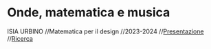 # Onde, matematica e musica
ISIA URBINO
//Matematica per il design 
//2023-2024
//[Presentazione](https://veronicaridolfi.github.io/Onde/presentazione/presentazione.html)
//[Ricerca](https://veronicaridolfi.github.io/Onde/ricerca/ricerca.html)  
